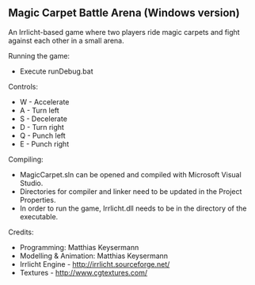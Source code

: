 Magic Carpet Battle Arena (Windows version)
-------------------------------------------
An Irrlicht-based game where two players ride magic carpets and fight against each other in a small arena.



Running the game:
- Execute runDebug.bat

Controls:
- W - Accelerate
- A - Turn left
- S - Decelerate
- D - Turn right
- Q - Punch left
- E - Punch right



Compiling:
- MagicCarpet.sln can be opened and compiled with Microsoft Visual Studio.
- Directories for compiler and linker need to be updated in the Project Properties.
- In order to run the game, Irrlicht.dll needs to be in the directory of the executable.



Credits:
- Programming: Matthias Keysermann
- Modelling & Animation: Matthias Keysermann
- Irrlicht Engine - http://irrlicht.sourceforge.net/
- Textures - http://www.cgtextures.com/
